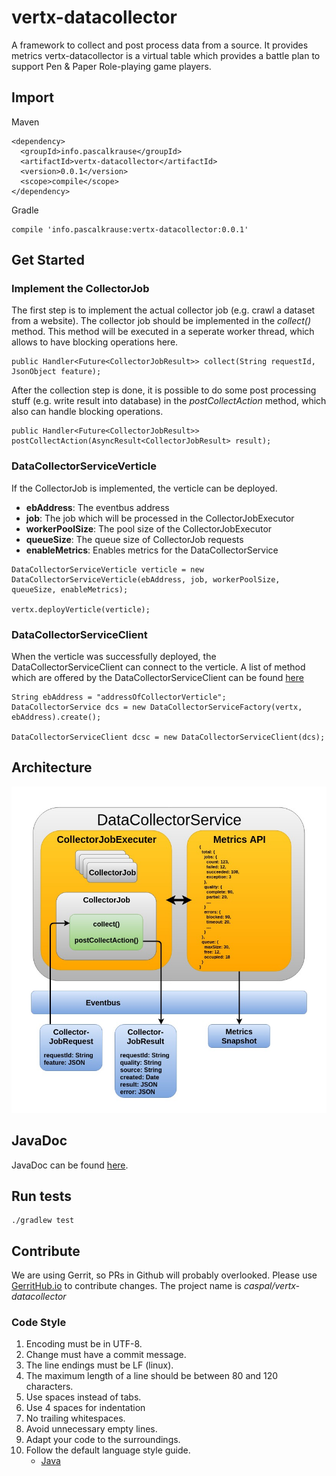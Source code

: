 # vertx-datacollector

A framework to collect and post process data from a source. It provides metrics
vertx-datacollector is a virtual table which provides a battle plan to support Pen & Paper Role-playing game players.

## Import

Maven

```
<dependency>
  <groupId>info.pascalkrause</groupId>
  <artifactId>vertx-datacollector</artifactId>
  <version>0.0.1</version>
  <scope>compile</scope>
</dependency>
```

Gradle

```
compile 'info.pascalkrause:vertx-datacollector:0.0.1'
```

## Get Started

### Implement the CollectorJob

The first step is to implement the actual collector job (e.g. crawl a dataset from a website). The collector job should be implemented in the _collect()_ method. This method will be executed in a seperate worker thread, which allows to have blocking operations here.

```
public Handler<Future<CollectorJobResult>> collect(String requestId, JsonObject feature);
```

After the collection step is done, it is possible to do some post processing stuff (e.g. write result into database) in the _postCollectAction_ method, which also can handle blocking operations.

```
public Handler<Future<CollectorJobResult>> postCollectAction(AsyncResult<CollectorJobResult> result);
```

### DataCollectorServiceVerticle

If the CollectorJob is implemented, the verticle can be deployed.

* **ebAddress**: The eventbus address
* **job**: The job which will be processed in the CollectorJobExecutor
* **workerPoolSize**: The pool size of the CollectorJobExecutor
* **queueSize**: The queue size of CollectorJob requests
* **enableMetrics**: Enables metrics for the DataCollectorService

```
DataCollectorServiceVerticle verticle = new DataCollectorServiceVerticle(ebAddress, job, workerPoolSize, queueSize, enableMetrics);

vertx.deployVerticle(verticle);
```

### DataCollectorServiceClient

When the verticle was successfully deployed, the DataCollectorServiceClient can connect to the verticle. A list of method which are offered by the DataCollectorServiceClient can be found [here](lol)

```
String ebAddress = "addressOfCollectorVerticle";
DataCollectorService dcs = new DataCollectorServiceFactory(vertx, ebAddress).create();

DataCollectorServiceClient dcsc = new DataCollectorServiceClient(dcs);
```

## Architecture

![alt text](resources/architecture.jpg)

## JavaDoc

JavaDoc can be found [here](https://caspal.github.io/vertx-mongodata/info/pascalkrause/vertx/mongodata/collection/MongoCollection.html).

## Run tests

```
./gradlew test
```

## Contribute

We are using Gerrit, so PRs in Github will probably overlooked. Please use [GerritHub.io](https://review.gerrithub.io)
to contribute changes. The project name is _caspal/vertx-datacollector_

### Code Style

1. Encoding must be in UTF-8.
2. Change must have a commit message.
3. The line endings must be LF (linux).
4. The maximum length of a line should be between 80 and 120 characters.
5. Use spaces instead of tabs.
6. Use 4 spaces for indentation
7. No trailing whitespaces.
8. Avoid unnecessary empty lines.
9. Adapt your code to the surroundings.
10. Follow the default language style guide.
    * [Java](http://www.oracle.com/technetwork/java/codeconventions-150003.pdf)

```

```
